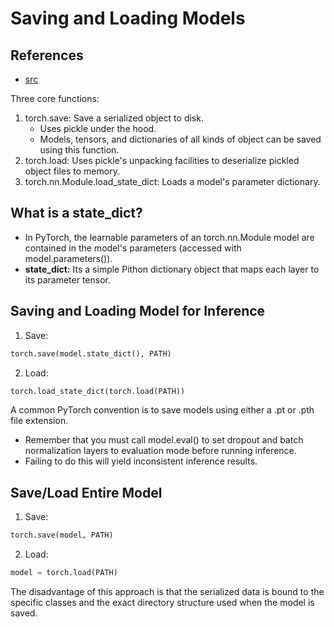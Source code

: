 # Saving and Loading Models

## References
* [src](https://pytorch.org/tutorials/beginner/saving_loading_models.html)

Three core functions:
1. torch.save: Save a serialized object to disk.
    - Uses pickle under the hood.
    - Models, tensors, and dictionaries of all kinds of object can be saved using this function.
2. torch.load: Uses pickle's unpacking facilities to deserialize pickled object files to memory.
3. torch.nn.Module.load_state_dict: Loads a model's parameter dictionary.

## What is a state_dict?
- In PyTorch, the learnable parameters of an torch.nn.Module model are contained in the model's parameters (accessed with model.parameters()).
- **state_dict:** Its a simple Pithon dictionary object that maps each layer to its parameter tensor.

## Saving and Loading Model for Inference
1. Save:
  ```python
  torch.save(model.state_dict(), PATH)
  ```
2. Load:
  ```python
  torch.load_state_dict(torch.load(PATH))
  ```

A common PyTorch convention is to save models using either a .pt or .pth file extension.

- Remember that you must call model.eval() to set dropout and batch normalization layers to evaluation mode before running inference.
- Failing to do this will yield inconsistent inference results.

## Save/Load Entire Model
1. Save:
  ```python
  torch.save(model, PATH)
  ```
2. Load:
  ```python
  model = torch.load(PATH)
  ```

The disadvantage of this approach is that the serialized data is bound to the specific classes and the exact directory structure used when the model is saved. 

